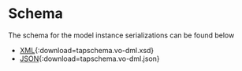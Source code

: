 Schema
======

The schema for the model instance serializations can be found below

* [XML](generated/schema/tapschema.vo-dml.xsd){:download=tapschema.vo-dml.xsd}
* [JSON](generated/schema/tapschema.vo-dml.json){:download=tapschema.vo-dml.json}

